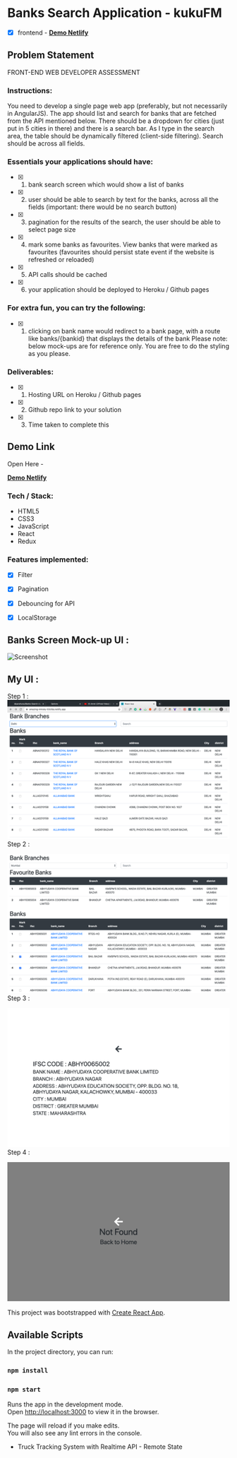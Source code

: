 # Banks Search Application - kukuFM

- [x] frontend  - [ **Demo Netlify** ](https://amazing-minsky-53cfda.netlify.app/)


## Problem Statement
FRONT-END WEB DEVELOPER ASSESSMENT

### Instructions:

You need to develop a single page web app (preferably, but not necessarily in AngularJS).
The app should list and search for banks that are fetched from the API mentioned below. There
should be a dropdown for cities (just put in 5 cities in there) and there is a search bar. As I type
in the search area, the table should be dynamically filtered (client-side filtering). Search should
be across all fields.


### Essentials your applications should have:

- [x] 1. bank search screen which would show a list of banks
- [x] 2. user should be able to search by text for the banks, across all the fields (important: there
would be no search button)
- [x] 3. pagination for the results of the search, the user should be able to select page size
- [x] 4. mark some banks as favourites. View banks that were marked as favourites (favourites
should persist state event if the website is refreshed or reloaded)
- [x] 5. API calls should be cached
- [x] 6. your application should be deployed to Heroku / Github pages


### For extra fun, you can try the following:

- [x] 1. clicking on bank name would redirect to a bank page, with a route like banks/{bankid}
that displays the details of the bank
Please note: below mock-ups are for reference only. You are free to do the styling as you
please.

### Deliverables:

- [x] 1. Hosting URL on Heroku / Github pages
- [x] 2. Github repo link to your solution
- [x] 3. Time taken to complete this

## Demo Link
Open Here  - 

[ **Demo Netlify** ](https://amazing-minsky-53cfda.netlify.app/)
<br/>

### Tech / Stack:

 - HTML5
 - CSS3 
 - JavaScript
 - React 
 - Redux
 
### Features implemented:
- [x] Filter
- [x] Pagination
- [x] Debouncing for API 
- [x] LocalStorage


## Banks Screen Mock-up UI : 
![Screenshot](./extra/ui.png)
<br/>

## My UI :

Step 1 :
![Screenshot](./extra/1.png)
Step 2 : 
<br/>

![Screenshot](./extra/2.png)
Step 3 : 
<br/>

![Screenshot](./extra/3.png)
Step 4 : 
<br/>

![Screenshot](./extra/4.png)
<br/>




This project was bootstrapped with [Create React App](https://github.com/facebook/create-react-app).

## Available Scripts

In the project directory, you can run:

### `npm install`
### `npm start`

Runs the app in the development mode.<br />
Open [http://localhost:3000](http://localhost:3000) to view it in the browser.

The page will reload if you make edits.<br />
You will also see any lint errors in the console.
 - Truck Tracking System with Realtime API - Remote State
